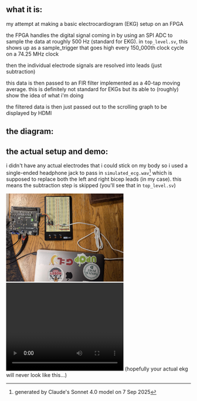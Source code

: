 ## what it is:
my attempt at making a basic electrocardiogram (EKG) setup on an FPGA

the FPGA handles the digital signal coming in by using an SPI ADC to sample the 
data at roughly 500 Hz (standard for EKG). in `top_level.sv`, this shows up as a
sample_trigger that goes high every 150_000th clock cycle on a 74.25 MHz clock

then the individual electrode signals are resolved into leads (just subtraction)

this data is then passed to an FIR filter implemented as a 40-tap moving average.
this is definitely not standard for EKGs but its able to (roughly) show the idea
of what i'm doing

the filtered data is then just passed out to the scrolling graph to be displayed
by HDMI

## the diagram:

## the actual setup and demo:
i didn't have any actual electrodes that i could stick on my body so i used a
single-ended headphone jack to pass in `simulated_ecg.wav`[^1] which is supposed 
to replace both the left and right bicep leads (in my case). this means the 
subtraction step is skipped (you'll see that in `top_level.sv`)

<img src="rsc/setup.jpeg" width="320" height="240">

<video width="320" height="240" controls>
  <source src="rsc/demo.mp4" type="video/mp4">
</video>
(hopefully your actual ekg will never look like this...)

[^1]: generated by Claude's Sonnet 4.0 model on 7 Sep 2025
